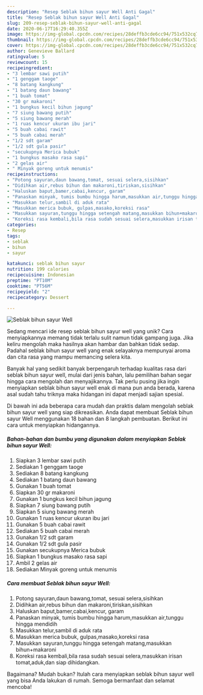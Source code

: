 ```yaml
---
description: "Resep Seblak bihun sayur Well Anti Gagal"
title: "Resep Seblak bihun sayur Well Anti Gagal"
slug: 209-resep-seblak-bihun-sayur-well-anti-gagal
date: 2020-06-17T16:29:40.355Z
image: https://img-global.cpcdn.com/recipes/28deffb3cde6cc94/751x532cq70/seblak-bihun-sayur-well-foto-resep-utama.jpg
thumbnail: https://img-global.cpcdn.com/recipes/28deffb3cde6cc94/751x532cq70/seblak-bihun-sayur-well-foto-resep-utama.jpg
cover: https://img-global.cpcdn.com/recipes/28deffb3cde6cc94/751x532cq70/seblak-bihun-sayur-well-foto-resep-utama.jpg
author: Genevieve Ballard
ratingvalue: 5
reviewcount: 15
recipeingredient:
- "3 lembar sawi putih"
- "1 genggam taoge"
- "8 batang kangkung"
- "1 batang daun bawang"
- "1 buah tomat"
- "30 gr makaroni"
- "1 bungkus kecil bihun jagung"
- "7 siung bawang putih"
- "5 siung bawang merah"
- "1 ruas kencur ukuran ibu jari"
- "5 buah cabai rawit"
- "5 buah cabai merah"
- "1/2 sdt garam"
- "1/2 sdt gula pasir"
- "secukupnya Merica bubuk"
- "1 bungkus masako rasa sapi"
- "2 gelas air"
- " Minyak goreng untuk menumis"
recipeinstructions:
- "Potong sayuran,daun bawang,tomat, sesuai selera,sisihkan"
- "Didihkan air,rebus bihun dan makaroni,tiriskan,sisihkan"
- "Haluskan baput,bamer,cabai,kencur, garam"
- "Panaskan minyak, tumis bumbu hingga harum,masukkan air,tunggu hingga mendidih"
- "Masukkan telur,sambil di aduk rata"
- "Masukkan merica bubuk, gulpas,masako,koreksi rasa"
- "Masukkan sayuran,tunggu hingga setengah matang,masukkan bihun+makaroni"
- "Koreksi rasa kembali,bila rasa sudah sesuai selera,masukkan irisan tomat,aduk,dan siap dihidangkan."
categories:
- Resep
tags:
- seblak
- bihun
- sayur

katakunci: seblak bihun sayur 
nutrition: 199 calories
recipecuisine: Indonesian
preptime: "PT10M"
cooktime: "PT56M"
recipeyield: "2"
recipecategory: Dessert

---
```



![Seblak bihun sayur Well](https://img-global.cpcdn.com/recipes/28deffb3cde6cc94/751x532cq70/seblak-bihun-sayur-well-foto-resep-utama.jpg)

Sedang mencari ide resep seblak bihun sayur well yang unik? Cara menyiapkannya memang tidak terlalu sulit namun tidak gampang juga. Jika keliru mengolah maka hasilnya akan hambar dan bahkan tidak sedap. Padahal seblak bihun sayur well yang enak selayaknya mempunyai aroma dan cita rasa yang mampu memancing selera kita.



Banyak hal yang sedikit banyak berpengaruh terhadap kualitas rasa dari seblak bihun sayur well, mulai dari jenis bahan, lalu pemilihan bahan segar hingga cara mengolah dan menyajikannya. Tak perlu pusing jika ingin menyiapkan seblak bihun sayur well enak di mana pun anda berada, karena asal sudah tahu triknya maka hidangan ini dapat menjadi sajian spesial.


Di bawah ini ada beberapa cara mudah dan praktis dalam mengolah seblak bihun sayur well yang siap dikreasikan. Anda dapat membuat Seblak bihun sayur Well menggunakan 18 bahan dan 8 langkah pembuatan. Berikut ini cara untuk menyiapkan hidangannya.

<!--inarticleads1-->

##### Bahan-bahan dan bumbu yang digunakan dalam menyiapkan Seblak bihun sayur Well:

1. Siapkan 3 lembar sawi putih
1. Sediakan 1 genggam taoge
1. Sediakan 8 batang kangkung
1. Sediakan 1 batang daun bawang
1. Gunakan 1 buah tomat
1. Siapkan 30 gr makaroni
1. Gunakan 1 bungkus kecil bihun jagung
1. Siapkan 7 siung bawang putih
1. Siapkan 5 siung bawang merah
1. Gunakan 1 ruas kencur ukuran ibu jari
1. Gunakan 5 buah cabai rawit
1. Sediakan 5 buah cabai merah
1. Gunakan 1/2 sdt garam
1. Gunakan 1/2 sdt gula pasir
1. Gunakan secukupnya Merica bubuk
1. Siapkan 1 bungkus masako rasa sapi
1. Ambil 2 gelas air
1. Sediakan  Minyak goreng untuk menumis




<!--inarticleads2-->

##### Cara membuat Seblak bihun sayur Well:

1. Potong sayuran,daun bawang,tomat, sesuai selera,sisihkan
1. Didihkan air,rebus bihun dan makaroni,tiriskan,sisihkan
1. Haluskan baput,bamer,cabai,kencur, garam
1. Panaskan minyak, tumis bumbu hingga harum,masukkan air,tunggu hingga mendidih
1. Masukkan telur,sambil di aduk rata
1. Masukkan merica bubuk, gulpas,masako,koreksi rasa
1. Masukkan sayuran,tunggu hingga setengah matang,masukkan bihun+makaroni
1. Koreksi rasa kembali,bila rasa sudah sesuai selera,masukkan irisan tomat,aduk,dan siap dihidangkan.




Bagaimana? Mudah bukan? Itulah cara menyiapkan seblak bihun sayur well yang bisa Anda lakukan di rumah. Semoga bermanfaat dan selamat mencoba!
